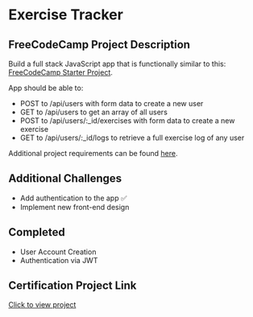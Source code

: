 # Exercise Tracker

## FreeCodeCamp Project Description
Build a full stack JavaScript app that is functionally similar to this: [FreeCodeCamp Starter Project](https://exercise-tracker.freecodecamp.rocks/). 

App should be able to:
- POST to /api/users with form data to create a new user
- GET to /api/users to get an array of all users
- POST to /api/users/:_id/exercises with form data to create a new exercise
- GET to /api/users/:_id/logs to retrieve a full exercise log of any user

Additional project requirements can be found [here](https://www.freecodecamp.org/learn/back-end-development-and-apis/back-end-development-and-apis-projects/exercise-tracker).

## Additional Challenges
- Add authentication to the app ✅
- Implement new front-end design

## Completed
- User Account Creation
- Authentication via JWT

## Certification Project Link
[Click to view project](https://exercise-tracker-fdfte0ajfxfddsdm.westus-01.azurewebsites.net/)
